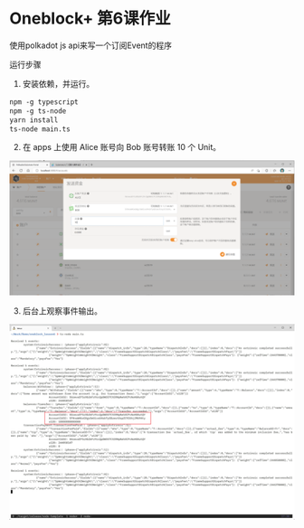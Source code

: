 # Oneblock+ 第6课作业

使用polkadot js api来写一个订阅Event的程序

运行步骤

1. 安装依赖，并运行。

```
npm -g typescript
npm -g ts-node
yarn install
ts-node main.ts
```

2. 在 apps 上使用 Alice 账号向 Bob 账号转账 10 个 Unit。

![](img01.png)

3. 后台上观察事件输出。

![](img02.png)